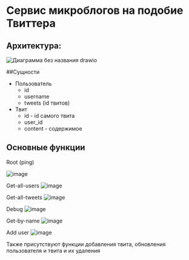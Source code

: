 # Сервис микроблогов на подобие Твиттера

## Архитектура:
![Диаграмма без названия drawio](https://github.com/ShadowCatLul/Twitterbook/assets/64269779/8ca23c60-b5c2-428d-bcf5-5309a5279cff)

##Сущности
- Пользователь
  - id
  - username  
  - tweets (id твитов)
- Твит
  - id - id самого твита
  - user_id
  - content - содержимое
## Основные функции

Root (ping)

![image](https://github.com/ShadowCatLul/Twitterbook/assets/64269779/77ec670c-a075-42a5-94c5-7daf790d66b1)


Get-all-users
![image](https://github.com/ShadowCatLul/Twitterbook/assets/64269779/2e83a27c-07d2-447e-99b5-6cf8906491c9)



Get-all-tweets
![image](https://github.com/ShadowCatLul/Twitterbook/assets/64269779/cae9fc9a-279e-4e8f-a6b3-b82880a96cf4)


Debug
![image](https://github.com/ShadowCatLul/Twitterbook/assets/64269779/80e06247-b764-4681-9ddd-30c1a3af2a9c)


Get-by-name
![image](https://github.com/ShadowCatLul/Twitterbook/assets/64269779/8e01d299-5797-424c-89ed-daa52fdad40b)


Add user
![image](https://github.com/ShadowCatLul/Twitterbook/assets/64269779/1a99c751-5207-475b-8a56-56cd782f5a3e)



Также присутствуют функции добавления твита, обновления пользователя и твита и их удаления
